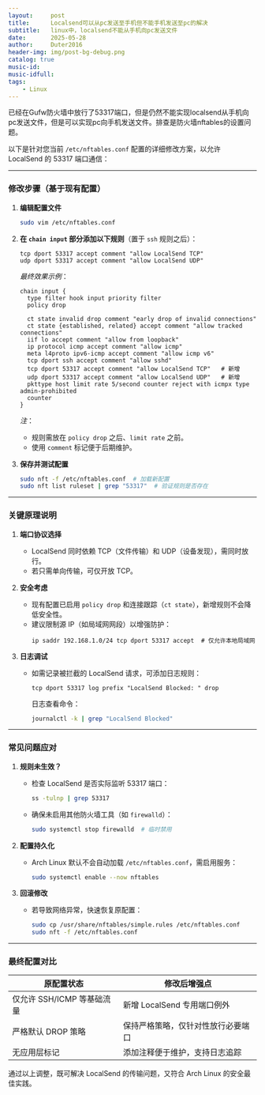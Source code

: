 ```yaml
---
layout:     post
title:      Localsend可以从pc发送至手机但不能手机发送至pc的解决
subtitle:   linux中，localsend不能从手机向pc发送文件
date:       2025-05-28
author:     Duter2016
header-img: img/post-bg-debug.png
catalog: true
music-id: 
music-idfull: 
tags:
    - Linux
---
```


已经在Gufw防火墙中放行了53317端口，但是仍然不能实现localsend从手机向pc发送文件，但是可以实现pc向手机发送文件。排查是防火墙nftables的设置问题。

以下是针对您当前 `/etc/nftables.conf` 配置的详细修改方案，以允许 LocalSend 的 53317 端口通信：

---

### **修改步骤（基于现有配置）**
1. **编辑配置文件**
   ```bash
   sudo vim /etc/nftables.conf
   ```

2. **在 `chain input` 部分添加以下规则**（置于 `ssh` 规则之后）：
   ```nft
   tcp dport 53317 accept comment "allow LocalSend TCP"
   udp dport 53317 accept comment "allow LocalSend UDP"
   ```
   *最终效果示例*：
   ```nft
   chain input {
     type filter hook input priority filter
     policy drop

     ct state invalid drop comment "early drop of invalid connections"
     ct state {established, related} accept comment "allow tracked connections"
     iif lo accept comment "allow from loopback"
     ip protocol icmp accept comment "allow icmp"
     meta l4proto ipv6-icmp accept comment "allow icmp v6"
     tcp dport ssh accept comment "allow sshd"
     tcp dport 53317 accept comment "allow LocalSend TCP"   # 新增
     udp dport 53317 accept comment "allow LocalSend UDP"   # 新增
     pkttype host limit rate 5/second counter reject with icmpx type admin-prohibited
     counter
   }
   ```
   *注*：
   - 规则需放在 `policy drop` 之后、`limit rate` 之前。
   - 使用 `comment` 标记便于后期维护。

3. **保存并测试配置**
   ```bash
   sudo nft -f /etc/nftables.conf  # 加载新配置
   sudo nft list ruleset | grep "53317"  # 验证规则是否存在
   ```

---

### **关键原理说明**
1. **端口协议选择**
   - LocalSend 同时依赖 TCP（文件传输）和 UDP（设备发现），需同时放行。
   - 若只需单向传输，可仅开放 TCP。

2. **安全考虑**
   - 现有配置已启用 `policy drop` 和连接跟踪（`ct state`），新增规则不会降低安全性。
   - 建议限制源 IP（如局域网网段）以增强防护：
     ```nft
     ip saddr 192.168.1.0/24 tcp dport 53317 accept  # 仅允许本地局域网
     ```

3. **日志调试**
   - 如需记录被拦截的 LocalSend 请求，可添加日志规则：
     ```nft
     tcp dport 53317 log prefix "LocalSend Blocked: " drop
     ```
     日志查看命令：
     ```bash
     journalctl -k | grep "LocalSend Blocked"
     ```

---

### **常见问题应对**
1. **规则未生效？**
   - 检查 LocalSend 是否实际监听 53317 端口：
     ```bash
     ss -tulnp | grep 53317
     ```
   - 确保未启用其他防火墙工具（如 `firewalld`）：
     ```bash
     sudo systemctl stop firewalld  # 临时禁用
     ```

2. **配置持久化**
   - Arch Linux 默认不会自动加载 `/etc/nftables.conf`，需启用服务：
     ```bash
     sudo systemctl enable --now nftables
     ```

3. **回滚修改**
   - 若导致网络异常，快速恢复原配置：
     ```bash
     sudo cp /usr/share/nftables/simple.rules /etc/nftables.conf
     sudo nft -f /etc/nftables.conf
     ```

---

### **最终配置对比**

| 原配置状态| 修改后增强点|
|-|-|
| 仅允许 SSH/ICMP 等基础流量 | 新增 LocalSend 专用端口例外|
| 严格默认 DROP 策略| 保持严格策略，仅针对性放行必要端口|
| 无应用层标记| 添加注释便于维护，支持日志追踪|

通过以上调整，既可解决 LocalSend 的传输问题，又符合 Arch Linux 的安全最佳实践。


